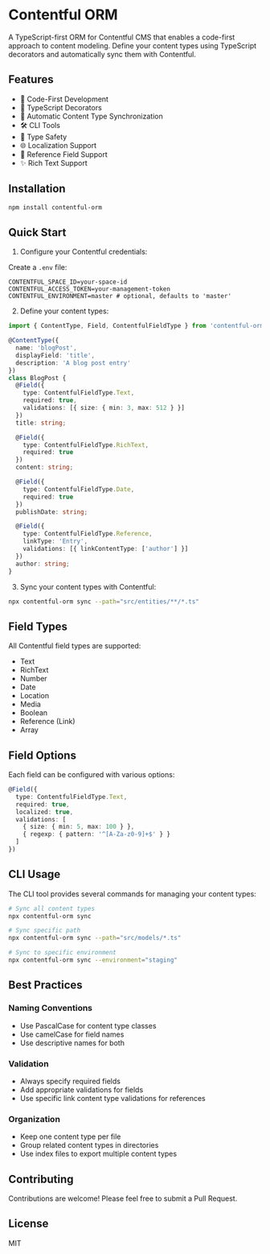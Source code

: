 # Contentful ORM

A TypeScript-first ORM for Contentful CMS that enables a code-first approach to content modeling. Define your content types using TypeScript decorators and automatically sync them with Contentful.

## Features

- 🎯 Code-First Development
- 📝 TypeScript Decorators
- 🔄 Automatic Content Type Synchronization
- 🛠️ CLI Tools
- 💪 Type Safety
- 🌐 Localization Support
- 🔗 Reference Field Support
- ✨ Rich Text Support

## Installation

```bash
npm install contentful-orm
```

## Quick Start

1. Configure your Contentful credentials:

Create a `.env` file:
```env
CONTENTFUL_SPACE_ID=your-space-id
CONTENTFUL_ACCESS_TOKEN=your-management-token
CONTENTFUL_ENVIRONMENT=master # optional, defaults to 'master'
```

2. Define your content types:

```typescript
import { ContentType, Field, ContentfulFieldType } from 'contentful-orm';

@ContentType({
  name: 'blogPost',
  displayField: 'title',
  description: 'A blog post entry'
})
class BlogPost {
  @Field({
    type: ContentfulFieldType.Text,
    required: true,
    validations: [{ size: { min: 3, max: 512 } }]
  })
  title: string;

  @Field({
    type: ContentfulFieldType.RichText,
    required: true
  })
  content: string;

  @Field({
    type: ContentfulFieldType.Date,
    required: true
  })
  publishDate: string;

  @Field({
    type: ContentfulFieldType.Reference,
    linkType: 'Entry',
    validations: [{ linkContentType: ['author'] }]
  })
  author: string;
}
```

3. Sync your content types with Contentful:

```bash
npx contentful-orm sync --path="src/entities/**/*.ts"
```

## Field Types

All Contentful field types are supported:

- Text
- RichText
- Number
- Date
- Location
- Media
- Boolean
- Reference (Link)
- Array

## Field Options

Each field can be configured with various options:

```typescript
@Field({
  type: ContentfulFieldType.Text,
  required: true,
  localized: true,
  validations: [
    { size: { min: 5, max: 100 } },
    { regexp: { pattern: '^[A-Za-z0-9]+$' } }
  ]
})
```

## CLI Usage

The CLI tool provides several commands for managing your content types:

```bash
# Sync all content types
npx contentful-orm sync

# Sync specific path
npx contentful-orm sync --path="src/models/*.ts"

# Sync to specific environment
npx contentful-orm sync --environment="staging"
```

## Best Practices

### Naming Conventions
- Use PascalCase for content type classes
- Use camelCase for field names
- Use descriptive names for both

### Validation
- Always specify required fields
- Add appropriate validations for fields
- Use specific link content type validations for references

### Organization
- Keep one content type per file
- Group related content types in directories
- Use index files to export multiple content types

## Contributing

Contributions are welcome! Please feel free to submit a Pull Request.

## License

MIT
